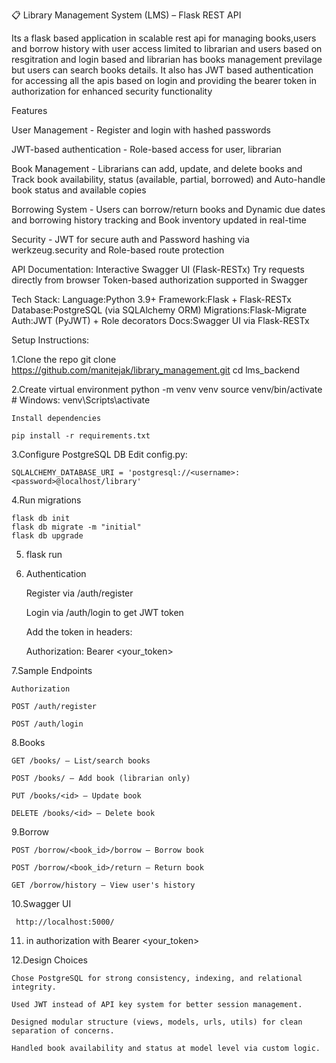 📋 Library Management System (LMS) – Flask REST API


Its a flask based application in scalable rest api for managing books,users and borrow history with user access limited to librarian and users based on resgitration and login based and librarian has books management previlage but users can search books details. It also has JWT based authentication for accessing all the apis based on login and providing the bearer token in authorization for enhanced security functionality


Features

User Management - Register and login with hashed passwords

JWT-based authentication - Role-based access for user, librarian

Book Management - Librarians can add, update, and delete books and  
    Track book availability, status (available, partial, borrowed) and Auto-handle book status and available copies

Borrowing System - Users can borrow/return books and 
    Dynamic due dates and borrowing history tracking and 
    Book inventory updated in real-time

Security - JWT for secure auth and 
    Password hashing via werkzeug.security and
    Role-based route protection

API Documentation:
    Interactive Swagger UI (Flask-RESTx)
    Try requests directly from browser
    Token-based authorization supported in Swagger

Tech Stack:
    Language:Python 3.9+
    Framework:Flask + Flask-RESTx
    Database:PostgreSQL (via SQLAlchemy ORM)
    Migrations:Flask-Migrate
    Auth:JWT (PyJWT) + Role decorators
    Docs:Swagger UI via Flask-RESTx


Setup Instructions:

1.Clone the repo
    git clone <https://github.com/manitejak/library_management.git>
    cd lms_backend

2.Create virtual environment
    python -m venv venv
    source venv/bin/activate  # Windows: venv\Scripts\activate

    Install dependencies

    pip install -r requirements.txt

3.Configure PostgreSQL DB
    Edit config.py:

    SQLALCHEMY_DATABASE_URI = 'postgresql://<username>:<password>@localhost/library'

4.Run migrations

    flask db init
    flask db migrate -m "initial"
    flask db upgrade


5. flask run


6. Authentication

    Register via /auth/register

    Login via /auth/login to get JWT token

    Add the token in headers:

    Authorization: Bearer <your_token>

7.Sample Endpoints

    Authorization

    POST /auth/register

    POST /auth/login

8.Books

    GET /books/ – List/search books

    POST /books/ – Add book (librarian only)

    PUT /books/<id> – Update book

    DELETE /books/<id> – Delete book

9.Borrow

    POST /borrow/<book_id>/borrow – Borrow book

    POST /borrow/<book_id>/return – Return book

    GET /borrow/history – View user's history

10.Swagger UI

     http://localhost:5000/

11. in authorization with Bearer <your_token>

12.Design Choices

    Chose PostgreSQL for strong consistency, indexing, and relational integrity.

    Used JWT instead of API key system for better session management.

    Designed modular structure (views, models, urls, utils) for clean separation of concerns.

    Handled book availability and status at model level via custom logic.

